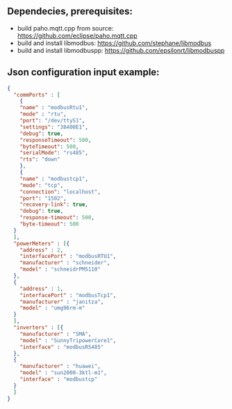## Dependecies, prerequisites:
- build paho.mqtt.cpp from source: https://github.com/eclipse/paho.mqtt.cpp
- build and install libmodbus: https://github.com/stephane/libmodbus
- build and install libmodbuspp: https://github.com/epsilonrt/libmodbuspp

## Json configuration input example:
``` json
{
  "commPorts" : [
    {
    "name" : "modbusRtu1",
    "mode" : "rtu",
    "port": "/dev/ttyS1",
    "settings": "38400E1",
    "debug": true,
    "responseTimeout": 500,
    "byteTimeout": 500,
    "serialMode": "rs485",
    "rts": "down"
    },
    {
    "name" : "modbustcp1",
    "mode": "tcp",
    "connection": "localhost",
    "port": "1502",
    "recovery-link": true,
    "debug": true,
    "response-timeout": 500,
    "byte-timeout": 500
  }
  ],
  "powerMeters" : [{
    "address" : 2,
    "interfacePort" : "modbusRTU1",
    "manufacturer" : "schneider",
    "model" : "schneidrPM5110"
  },
  {
    "address" : 1,
    "interfacePort" : "modbusTcp1",
    "manufacturer" : "janitza",
    "model" : "umg96rm-m"
  }
  ],
  "inverters" : [{
    "manufacturer" : "SMA",
    "model" : "SunnyTripowerCore1",
    "interface" : "modbusRS485"
  },
  {
    "manufacturer" : "huawei",
    "model" : "sun2000-3ktl-m1",
    "interface" : "modbustcp"
  }
  ]
}
```

